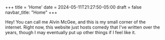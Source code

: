 +++
title = 'Home'
date = 2024-05-11T21:27:50-05:00
draft = false
navbar_title: "Home"
+++

Hey! You can call me Alvin McGee, and this is my small corner of the internet. Right now, this website just hosts comedy that I've written over the years, though I may eventually put up other things if I feel like it. 
